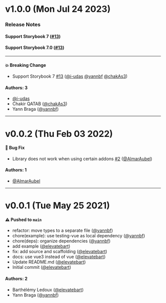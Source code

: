 # v1.0.0 (Mon Jul 24 2023)

### Release Notes

#### Support Storybook 7 ([#13](https://github.com/storybookjs/testing-vue3/pull/13))

#### Support Storybook 7.0 ([#13](https://github.com/storybookjs/testing-vue3/pull/13))

---

#### 💥 Breaking Change

- Support Storybook 7 [#13](https://github.com/storybookjs/testing-vue3/pull/13) ([@i-udas](https://github.com/i-udas) [@yannbf](https://github.com/yannbf) [@chakAs3](https://github.com/chakAs3))

#### Authors: 3

- [@i-udas](https://github.com/i-udas)
- Chakir QATAB ([@chakAs3](https://github.com/chakAs3))
- Yann Braga ([@yannbf](https://github.com/yannbf))

---

# v0.0.2 (Thu Feb 03 2022)

#### 🐛 Bug Fix

- Library does not work when using certain addons [#2](https://github.com/storybookjs/testing-vue3/pull/2) ([@AlmarAubel](https://github.com/AlmarAubel))

#### Authors: 1

- [@AlmarAubel](https://github.com/AlmarAubel)

---

# v0.0.1 (Tue May 25 2021)

#### ⚠️ Pushed to `main`

- refactor: move types to a separate file ([@yannbf](https://github.com/yannbf))
- chore(example): use testing-vue as local dependency ([@yannbf](https://github.com/yannbf))
- chore(deps): organize dependencies ([@yannbf](https://github.com/yannbf))
- add example ([@elevatebart](https://github.com/elevatebart))
- fix: add source and scaffolding ([@elevatebart](https://github.com/elevatebart))
- docs: use vue3 instead of vue ([@elevatebart](https://github.com/elevatebart))
- Update README.md ([@elevatebart](https://github.com/elevatebart))
- Initial commit ([@elevatebart](https://github.com/elevatebart))

#### Authors: 2

- Barthélémy Ledoux ([@elevatebart](https://github.com/elevatebart))
- Yann Braga ([@yannbf](https://github.com/yannbf))
